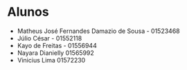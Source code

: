 # Alunos

* Matheus José Fernandes Damazio de Sousa - 01523468
* Júlio César - 01552118
* Kayo de Freitas - 01556944
* Nayara Dianielly 01565992
* Vinicius Lima 01572230
